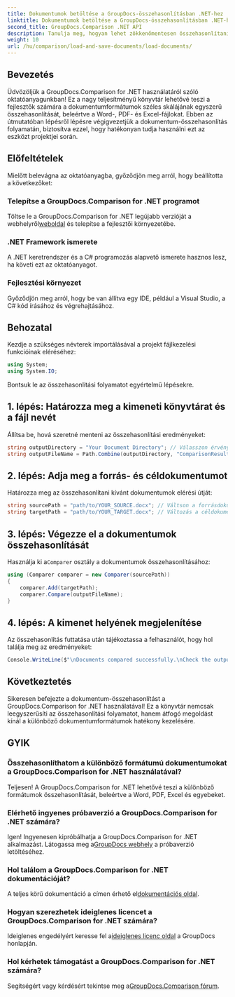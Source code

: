 ```yaml
---
title: Dokumentumok betöltése a GroupDocs-összehasonlításban .NET-hez
linktitle: Dokumentumok betöltése a GroupDocs-összehasonlításban .NET-hez
second_title: GroupDocs.Comparison .NET API
description: Tanulja meg, hogyan lehet zökkenőmentesen összehasonlítani a különböző dokumentumformátumokat – beleértve a Word-t, a PDF-t és az Excelt – ennek a robusztus könyvtárnak a használatával. Tökéletes minden szintű fejlesztő számára, ez a lépésről lépésre haladó oktatóanyag.
weight: 10
url: /hu/comparison/load-and-save-documents/load-documents/
---
```

## Bevezetés

Üdvözöljük a GroupDocs.Comparison for .NET használatáról szóló oktatóanyagunkban! Ez a nagy teljesítményű könyvtár lehetővé teszi a fejlesztők számára a dokumentumformátumok széles skálájának egyszerű összehasonlítását, beleértve a Word-, PDF- és Excel-fájlokat. Ebben az útmutatóban lépésről lépésre végigvezetjük a dokumentum-összehasonlítás folyamatán, biztosítva ezzel, hogy hatékonyan tudja használni ezt az eszközt projektjei során.

## Előfeltételek

Mielőtt belevágna az oktatóanyagba, győződjön meg arról, hogy beállította a következőket:

### Telepítse a GroupDocs.Comparison for .NET programot
 Töltse le a GroupDocs.Comparison for .NET legújabb verzióját a webhelyről[weboldal](https://releases.groupdocs.com/comparison/net/) és telepítse a fejlesztői környezetébe.

### .NET Framework ismerete
A .NET keretrendszer és a C# programozás alapvető ismerete hasznos lesz, ha követi ezt az oktatóanyagot.

### Fejlesztési környezet
Győződjön meg arról, hogy be van állítva egy IDE, például a Visual Studio, a C# kód írásához és végrehajtásához.

## Behozatal

Kezdje a szükséges névterek importálásával a projekt fájlkezelési funkcióinak eléréséhez:

```csharp
using System;
using System.IO;
```

Bontsuk le az összehasonlítási folyamatot egyértelmű lépésekre.

## 1. lépés: Határozza meg a kimeneti könyvtárat és a fájl nevét

Állítsa be, hová szeretné menteni az összehasonlítási eredményeket:

```csharp
string outputDirectory = "Your Document Directory"; // Válasszon érvényes elérési utat
string outputFileName = Path.Combine(outputDirectory, "ComparisonResult.docx");
```

## 2. lépés: Adja meg a forrás- és céldokumentumot

Határozza meg az összehasonlítani kívánt dokumentumok elérési útját:

```csharp
string sourcePath = "path/to/YOUR_SOURCE.docx"; // Váltson a forrásdokumentum elérési útjára
string targetPath = "path/to/YOUR_TARGET.docx"; // Változás a céldokumentum elérési útjára
```

## 3. lépés: Végezze el a dokumentumok összehasonlítását

 Használja ki a`Comparer` osztály a dokumentumok összehasonlításához:

```csharp
using (Comparer comparer = new Comparer(sourcePath))
{
    comparer.Add(targetPath);
    comparer.Compare(outputFileName);
}
```

## 4. lépés: A kimenet helyének megjelenítése

Az összehasonlítás futtatása után tájékoztassa a felhasználót, hogy hol találja meg az eredményeket:

```csharp
Console.WriteLine($"\nDocuments compared successfully.\nCheck the output in: {outputDirectory}");
```

## Következtetés

Sikeresen befejezte a dokumentum-összehasonlítást a GroupDocs.Comparison for .NET használatával! Ez a könyvtár nemcsak leegyszerűsíti az összehasonlítási folyamatot, hanem átfogó megoldást kínál a különböző dokumentumformátumok hatékony kezelésére.

## GYIK

### Összehasonlíthatom a különböző formátumú dokumentumokat a GroupDocs.Comparison for .NET használatával?
Teljesen! A GroupDocs.Comparison for .NET lehetővé teszi a különböző formátumok összehasonlítását, beleértve a Word, PDF, Excel és egyebeket.

### Elérhető ingyenes próbaverzió a GroupDocs.Comparison for .NET számára?
 Igen! Ingyenesen kipróbálhatja a GroupDocs.Comparison for .NET alkalmazást. Látogassa meg a[GroupDocs webhely](https://releases.groupdocs.com/) a próbaverzió letöltéséhez.

### Hol találom a GroupDocs.Comparison for .NET dokumentációját?
 A teljes körű dokumentáció a címen érhető el[dokumentációs oldal](https://reference.groupdocs.com/comparison/net/).

### Hogyan szerezhetek ideiglenes licencet a GroupDocs.Comparison for .NET számára?
 Ideiglenes engedélyért keresse fel a[ideiglenes licenc oldal](https://purchase.groupdocs.com/temporary-license/) a GroupDocs honlapján.

### Hol kérhetek támogatást a GroupDocs.Comparison for .NET számára?
 Segítségért vagy kérdésért tekintse meg a[GroupDocs.Comparison fórum](https://forum.groupdocs.com/c/comparison/12).